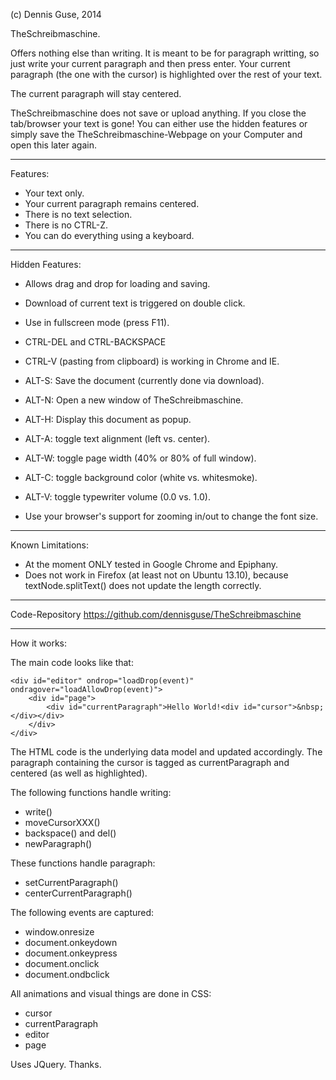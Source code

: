 (c) Dennis Guse, 2014

TheSchreibmaschine.

Offers nothing else than writing.
It is meant to be for paragraph writting, so just write your current paragraph and then press enter.
Your current paragraph (the one with the cursor) is highlighted over the rest of your text.

The current paragraph will stay centered.

TheSchreibmaschine does not save or upload anything.
If you close the tab/browser your text is gone!
You can either use the hidden features or simply save the TheSchreibmaschine-Webpage on your Computer and open this later again.

-----
Features:
* Your text only.
* Your current paragraph remains centered.
* There is no text selection.
* There is no CTRL-Z.
* You can do everything using a keyboard.

-----
Hidden Features:
* Allows drag and drop for loading and saving.
* Download of current text is triggered on double click.
* Use in fullscreen mode (press F11).

* CTRL-DEL and CTRL-BACKSPACE
* CTRL-V (pasting from clipboard) is working in Chrome and IE.

* ALT-S: Save the document (currently done via download).
* ALT-N: Open a new window of TheSchreibmaschine.

* ALT-H: Display this document as popup.

* ALT-A: toggle text alignment (left vs. center).
* ALT-W: toggle page width (40% or 80% of full window).
* ALT-C: toggle background color (white vs. whitesmoke).
* ALT-V: toggle typewriter volume (0.0 vs. 1.0).
* Use your browser's support for zooming in/out to change the font size.

-----
Known Limitations:
* At the moment ONLY tested in Google Chrome and Epiphany.
* Does not work in Firefox (at least not on Ubuntu 13.10), because textNode.splitText() does not update the length correctly.


-----
Code-Repository
https://github.com/dennisguse/TheSchreibmaschine

-----
How it works:

The main code looks like that:

    <div id="editor" ondrop="loadDrop(event)" ondragover="loadAllowDrop(event)">
        <div id="page">
            <div id="currentParagraph">Hello World!<div id="cursor">&nbsp;</div></div>
        </div>
    </div>

The HTML code is the underlying data model and updated accordingly.
The paragraph containing the cursor is tagged as currentParagraph and centered (as well as highlighted).

The following functions handle writing:
* write()
* moveCursorXXX()
* backspace() and del()
* newParagraph()

These functions handle paragraph:
* setCurrentParagraph()
* centerCurrentParagraph()

The following events are captured:
* window.onresize
* document.onkeydown
* document.onkeypress
* document.onclick
* document.ondbclick

All animations and visual things are done in CSS:
* cursor
* currentParagraph
* editor
* page

Uses JQuery. Thanks.